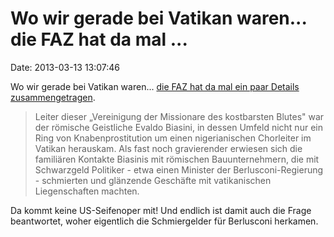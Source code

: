 Wo wir gerade bei Vatikan waren\... die FAZ hat da mal \...
===========================================================

Date: 2013-03-13 13:07:46

Wo wir gerade bei Vatikan waren\... [die FAZ hat da mal ein paar Details
zusammengetragen](http://www.faz.net/-gqi-77j8y).

> Leiter dieser „Vereinigung der Missionare des kostbarsten Blutes" war
> der römische Geistliche Evaldo Biasini, in dessen Umfeld nicht nur ein
> Ring von Knabenprostitution um einen nigerianischen Chorleiter im
> Vatikan herauskam. Als fast noch gravierender erwiesen sich die
> familiären Kontakte Biasinis mit römischen Bauunternehmern, die mit
> Schwarzgeld Politiker - etwa einen Minister der Berlusconi-Regierung -
> schmierten und glänzende Geschäfte mit vatikanischen Liegenschaften
> machten.

Da kommt keine US-Seifenoper mit! Und endlich ist damit auch die Frage
beantwortet, woher eigentlich die Schmiergelder für Berlusconi herkamen.
